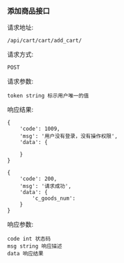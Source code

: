 ### 添加商品接口

请求地址:
    
    /api/cart/cart/add_cart/
    
请求方式:
    
    POST
    
请求参数:

    token string 标示用户唯一的值
    
响应结果:

    {
        'code': 1009,
        'msg': '用户没有登录，没有操作权限',
        'data': {
        
        }
    }
    
    {
        'code': 200,
        'msg': '请求成功',
        'data': {
            'c_goods_num':
        }
    }
    
响应参数:

    code int 状态码
    msg string 响应描述
    data 响应结果
    
